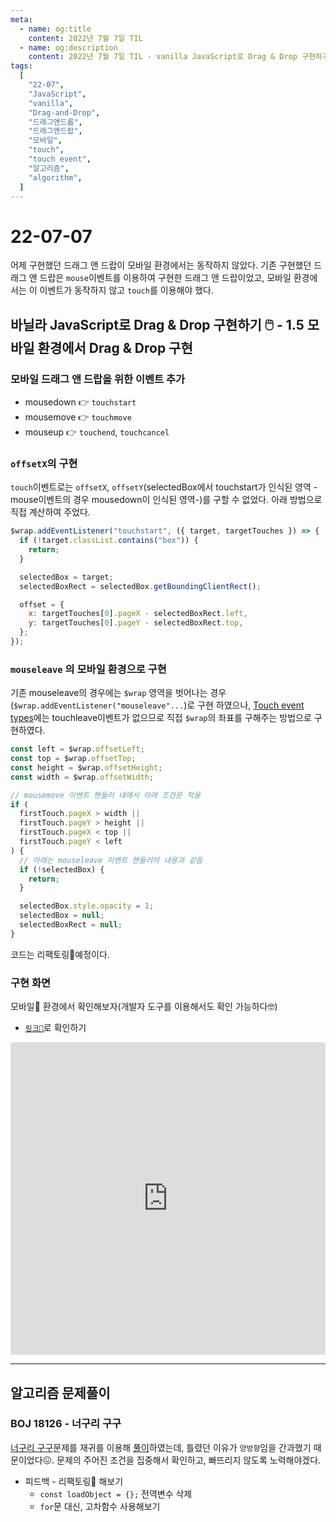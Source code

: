 ```yaml
---
meta:
  - name: og:title
    content: 2022년 7월 7일 TIL
  - name: og:description
    content: 2022년 7월 7일 TIL - vanilla JavaScript로 Drag & Drop 구현하기 - 1.5 모바일 환경에서 Drag & Drop 구현
tags:
  [
    "22-07",
    "JavaScript",
    "vanilla",
    "Drag-and-Drop",
    "드래그앤드롭",
    "드래그앤드랍",
    "모바일",
    "touch",
    "touch event",
    "알고리즘",
    "algorithm",
  ]
---
```


# 22-07-07

어제 구현했던 드래그 앤 드랍이 모바일 환경에서는 동작하지 않았다. 기존 구현했던 드래그 앤 드랍은 `mouse`이벤트를 이용하여 구현한 드래그 앤 드랍이었고, 모바일 환경에서는 이 이벤트가 동작하지 않고 `touch`를 이용해야 했다.

## 바닐라 JavaScript로 Drag & Drop 구현하기 🖱️ - 1.5 모바일 환경에서 Drag & Drop 구현

### 모바일 드래그 앤 드랍을 위한 이벤트 추가

- mousedown 👉 `touchstart`
- mousemove 👉 `touchmove`
- mouseup 👉 `touchend`, `touchcancel`

### `offsetX`의 구현

`touch`이벤트로는 `offsetX`, `offsetY`(selectedBox에서 touchstart가 인식된 영역 -mouse이벤트의 경우 mousedown이 인식된 영역-)를 구할 수 없었다. 아래 방법으로 직접 계산하여 주었다.

```js
$wrap.addEventListener("touchstart", ({ target, targetTouches }) => {
  if (!target.classList.contains("box")) {
    return;
  }

  selectedBox = target;
  selectedBoxRect = selectedBox.getBoundingClientRect();

  offset = {
    x: targetTouches[0].pageX - selectedBoxRect.left,
    y: targetTouches[0].pageY - selectedBoxRect.top,
  };
});
```

### `mouseleave` 의 모바일 환경으로 구현

기존 mouseleave의 경우에는 `$wrap` 영역을 벗어나는 경우(`$wrap.addEventListener("mouseleave"...`)로 구현 하였으나, [Touch event types](https://developer.mozilla.org/en-US/docs/Web/API/TouchEvent#touch_event_types)에는 touchleave이벤트가 없으므로 직접 `$wrap`의 좌표를 구해주는 방법으로 구현하였다.

```js
const left = $wrap.offsetLeft;
const top = $wrap.offsetTop;
const height = $wrap.offsetHeight;
const width = $wrap.offsetWidth;

// mousemove 이벤트 핸들러 내에서 아래 조건문 적용
if (
  firstTouch.pageX > width ||
  firstTouch.pageY > height ||
  firstTouch.pageX < top ||
  firstTouch.pageY < left
) {
  // 아래는 mouseleave 이벤트 핸들러의 내용과 같음
  if (!selectedBox) {
    return;
  }

  selectedBox.style.opacity = 1;
  selectedBox = null;
  selectedBoxRect = null;
}
```

코드는 리팩토링🔨예정이다.

### 구현 화면

모바일📱 환경에서 확인해보자(개발자 도구를 이용해서도 확인 가능하다🤓)

- [`링크🔗`](https://4tl21e.csb.app/)로 확인하기

<iframe src="https://codesandbox.io/embed/deuraegeu-bangsigeuro-yeoreo-bagseu-olmgigi-mobail-4tl21e?fontsize=14&hidenavigation=1&theme=light&view=preview"
  style="width:100%; height:500px; border:0; border-radius: 4px; overflow:hidden;"
  title="드래그 방식으로 여러 박스 옮기기 - 모바일"
  allow="accelerometer; ambient-light-sensor; camera; encrypted-media; geolocation; gyroscope; hid; microphone; midi; payment; usb; vr; xr-spatial-tracking"
  sandbox="allow-forms allow-modals allow-popups allow-presentation allow-same-origin allow-scripts"
></iframe>

---

## 알고리즘 문제풀이

### BOJ 18126 - 너구리 구구

[너구리 구구](https://www.acmicpc.net/problem/18126)문제를 재귀를 이용해 [풀이](https://github.com/BB-choi/learn-algorithm/commit/2a07299316c13ef35731963d1d3a2d4dba424db9)하였는데, 틀렸던 이유가 `양방향`임을 간과했기 때문이었다😖. 문제의 주어진 조건을 집중해서 확인하고, 빠뜨리지 않도록 노력해야겠다.

- 피드백 - 리팩토링🔨 해보기
  - `const loadObject = {};` 전역변수 삭제
  - `for`문 대신, 고차함수 사용해보기
